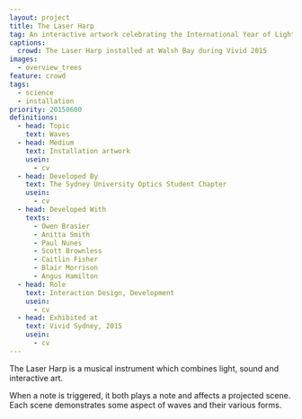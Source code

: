 ```yaml
---
layout: project
title: The Laser Harp
tag: An interactive artwork celebrating the International Year of Light
captions:
  crowd: The Laser Harp installed at Walsh Bay during Vivid 2015
images:
  - overview_trees
feature: crowd
tags:
  - science
  - installation
priority: 20150600
definitions:
  - head: Topic
    text: Waves
  - head: Medium
    text: Installation artwork
    usein:
      - cv
  - head: Developed By
    text: The Sydney University Optics Student Chapter
    usein:
      - cv
  - head: Developed With
    texts:
      - Owen Brasier
      - Anitta Smith
      - Paul Nunes
      - Scott Brownless
      - Caitlin Fisher
      - Blair Morrison
      - Angus Hamilton
  - head: Role
    text: Interaction Design, Development
    usein:
      - cv
  - head: Exhibited at
    text: Vivid Sydney, 2015
    usein:
      - cv
---
```

The Laser Harp is a musical instrument which combines light, sound and interactive art.

When a note is triggered, it both plays a note and affects a projected scene. Each scene demonstrates some aspect of waves and their various forms.
